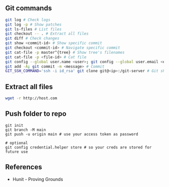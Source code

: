 ## Git commands
```bash
git log # Check logs
git log -p # Show patches
git ls-files # List files
git checkout -- . # Extract all files
git diff # Check changes
git show <commit-id> # Show specific commit
git checkout <commit-id> # Navigate specific commit
git cat-file -p master^{tree} # Show tree's filenames
git cat-file -p <file-id> # Cat file
git config --global user.name <user>; git config --global user.email <email> # Set git identity to commit files
git add -A; git commit -m <message> # Commit
GIT_SSH_COMMAND='ssh -i id_rsa' git clone git@<ip>:/git-server # Git shell interactions
```

## Extract all files
```bash
wget -r http://host.com
```

## Push folder to repo
```shell
git init
git branch -M main
git push -u origin main # use your access token as password

# optional
git config credential.helper store # so your creds are stored for future use
```

## References
- Hunit - Proving Grounds